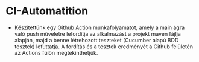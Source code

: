 # CI-Automatition

- Készítettünk egy Github Action munkafolyamatot, amely a main ágra való push műveletre lefordítja az alkalmazást a projekt maven fájlja alapján, majd a benne létrehozott teszteket (Cucumber alapú BDD tesztek) lefuttatja. A fordítás és a tesztek eredményét a Github felületén az Actions fülön megtekinthetjük.